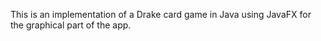 This is an implementation of a Drake card game in Java using JavaFX for the graphical part of the app. 